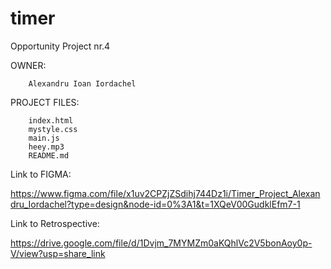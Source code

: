# timer
Opportunity Project nr.4

OWNER: 

        Alexandru Ioan Iordachel

PROJECT FILES:

        index.html
        mystyle.css
        main.js
        heey.mp3
        README.md


Link to FIGMA: 

https://www.figma.com/file/x1uv2CPZjZSdihj744Dz1i/Timer_Project_Alexandru_Iordachel?type=design&node-id=0%3A1&t=1XQeV00GudklEfm7-1


Link to Retrospective:

https://drive.google.com/file/d/1Dvjm_7MYMZm0aKQhlVc2V5bonAoy0p-V/view?usp=share_link


